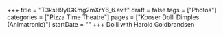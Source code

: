 +++
title = "T3ksH9yIGKmg2mXrY6_6.avif"
draft = false
tags = ["Photos"]
categories = ["Pizza Time Theatre"]
pages = ["Kooser Dolli Dimples (Animatronic)"]
startDate = ""
+++
Dolli with Harold Goldbrandsen
